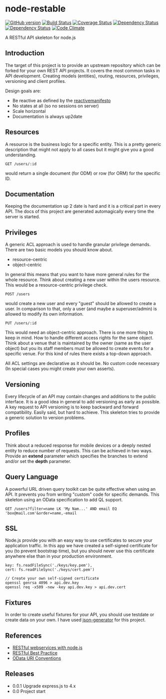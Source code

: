 # node-restable
[![GitHub version](https://badge.fury.io/gh/eliias%2Fnode-restable.svg)](http://badge.fury.io/gh/eliias%2Fnode-restable)
[![Build Status](https://travis-ci.org/eliias/node-restable.svg?branch=master)](https://travis-ci.org/eliias/node-restable)
[![Coverage Status](https://img.shields.io/coveralls/eliias/node-restable.svg)](https://coveralls.io/r/eliias/node-restable)
[![Dependency Status](https://david-dm.org/eliias/node-restable.svg)](https://david-dm.org/eliias/node-restable#info=dependencies)
[![Dependency Status](https://david-dm.org/eliias/node-restable/dev-status.svg)](https://david-dm.org/eliias/node-restable#info=devDependencies)
[![Code Climate](https://img.shields.io/codeclimate/github/eliias/node-restable.svg)](https://codeclimate.com/github/eliias/node-restable)

A RESTful API skeleton for node.js

## Introduction

The target of this project is to provide an upstream repository which can be forked for your own REST API projects.
It covers the most common tasks in API development. Creating models (entities), routing, resources, privileges,
versioning and client profiles.

Design goals are:

* Be reactive as defined by the [reactivemanifesto](https://www.reactivemanifesto.org/)
* No states at all (so no sessions on server)
* Scale horizontal
* Documentation is always up2date

## Resources

A resource is the business logic for a specific entity. This is a pretty generic description that might not apply to
all cases but it might give you a good understanding.

    GET /users/:id

would return a single document (for ODM) or row (for ORM) for the specific ID.

## Documentation

Keeping the documentation up 2 date is hard and it is a critical part in every API. The docs of this project are
generated automagically every time the server is started.

## Privileges

A generic ACL approach is used to handle granular privilege demands. There are two basic models you should know about.

 * resource-centric
 * object-centric

In general this means that you want to have more general rules for the whole resource. Think about creating a new user
within the users resource. This would be a resource-centric privilege check.

    POST /users

would create a new user and every "guest" should be allowed to create a user.
In comparison to that, only a user (and maybe a superuser/admin) is allowed to modify its own information.

    PUT /users/:id

This would need an object-centric approach. There is one more thing to keep in mind. How to handle different access
rights for the same object. Think about a venue that is maintained by the owner (same as the user object) but you its
staff members must be allowed to create events for a specific venue. For this kind of rules there exists a top-down
approach.

All ACL settings are declarative as it should be. No custom code necessary (In special cases you might create your own
asserts).

## Versioning

Every lifecycle of an API may contain changes and additions to the public interface. It is a good idea in general to
add versioning as early as possible. A key request to API versioning is to keep backward and forward compatibility.
Easily said, but hard to achieve. This skeleton tries to provide a generic solution to version problems.

## Profiles

Think about a reduced response for mobile devices or a deeply nested entity to reduce number of requests. This can be
achieved in two ways. Provide an **extend** parameter which specifies the branches to extend and/or set the **depth**
parameter.

## Query Language

A powerful URL driven query toolkit can be quite effective when using an API. It prevents you from writing "custom"
code for specific demands. This skeleton using an OData specification to add QL support.

    GET /users?filter=name LK 'My Nam...' AND email EQ 'box@mail.com'&order=name,-email

## SSL

Node.js provide you with an easy way to use certificates to secure your application traffic. In this
app we have created a self-signed certificate for you (to prevent bootstrap time), but you should never
use this certificate anywhere else than in your production environment.

    key: fs.readFileSync('./keys/key.pem'),
    cert: fs.readFileSync('./keys/cert.pem')

    // Create your own self-signed certificate
    openssl genrsa 4096 > api.dev.key
    openssl req -x509 -new -key api.dev.key > api.dev.cert

## Fixtures

In order to create useful fixtures for your API, you should use testdate or create data on your own.
I have used [json-generator](http://www.json-generator.com/) for this project.

## References

* [RESTful webservices with node.js](http://de.slideshare.net/FDConf/writing-restful-web-services-using-nodejs)
* [RESTful Best Practice](https://s3.amazonaws.com/tfpearsonecollege/bestpractices/RESTful+Best+Practices.pdf)
* [OData URI Conventions](http://www.odata.org/documentation/odata-v2-documentation/uri-conventions/)

## Releases

- 0.0.1 Upgrade express.js to 4.x
- 0.0 Project start
